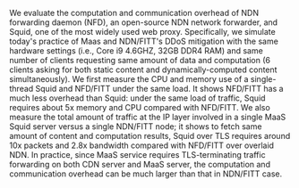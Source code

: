 We evaluate the computation and communication overhead of NDN forwarding daemon (NFD), an open-source NDN network forwarder, and Squid, one of the most widely used web proxy.
Specifically, we simulate today's practice of Maas and NDN/FITT's DDoS mitigation with the same hardware settings (i.e., Core i9 4.6GHZ, 32GB DDR4 RAM) and same number of clients requesting same amount of data and computation (6 clients asking for both static content and dynamically-computed content simultaneously).
We first measure the CPU and memory use of a single-thread Squid and NFD/FITT under the same load.
It shows NFD/FITT has a much less overhead than Squid: under the same load of traffic, Squid requires about 5x memory and CPU compared with NFD/FITT.
We also measure the total amount of traffic at the IP layer involved in a single MaaS Squid server versus a single NDN/FITT node; it shows to fetch same amount of content and computation results, Squid over TLS requires around 10x packets and 2.8x bandwidth compared with NFD/FITT over overlaid NDN.
In practice, since MaaS service requires TLS-terminating traffic forwarding on both CDN server and MaaS server, the computation and communication overhead can be much larger than that in NDN/FITT case.